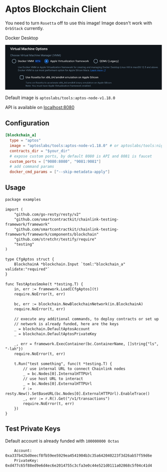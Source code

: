 # Aptos Blockchain Client

You need to turn `Rosetta` off to use this image! Image doesn't work with `OrbStack` currently.

Docker Desktop

![img.png](rosetta-settings.png)

Default image is `aptoslabs/tools:aptos-node-v1.18.0`

API is available on [localhost:8080](http://localhost:8080/v1)

## Configuration

```toml
[blockchain_a]
  type = "aptos"
  image = "aptoslabs/tools:aptos-node-v1.18.0" # or aptoslabs/tools:nightly
  contracts_dir = "$your_dir"
  # expose custom ports, by default 8080 is API and 8081 is faucet
  custom_ports = ["9080:8080", "9081:9081"]
  # add command params
  docker_cmd_params = ["--skip-metadata-apply"]
```

## Usage

```golang
package examples

import (
	"github.com/go-resty/resty/v2"
	"github.com/smartcontractkit/chainlink-testing-framework/framework"
	"github.com/smartcontractkit/chainlink-testing-framework/framework/components/blockchain"
	"github.com/stretchr/testify/require"
	"testing"
)

type CfgAptos struct {
	BlockchainA *blockchain.Input `toml:"blockchain_a" validate:"required"`
}

func TestAptosSmoke(t *testing.T) {
	in, err := framework.Load[CfgAptos](t)
	require.NoError(t, err)

	bc, err := blockchain.NewBlockchainNetwork(in.BlockchainA)
	require.NoError(t, err)

	// execute any additional commands, to deploy contracts or set up
	// network is already funded, here are the keys
	_ = blockchain.DefaultAptosAccount
	_ = blockchain.DefaultAptosPrivateKey

	_, err = framework.ExecContainer(bc.ContainerName, []string{"ls", "-lah"})
	require.NoError(t, err)

	t.Run("test something", func(t *testing.T) {
		// use internal URL to connect Chainlink nodes
		_ = bc.Nodes[0].InternalHTTPUrl
		// use host URL to interact
		_ = bc.Nodes[0].ExternalHTTPUrl
		r := resty.New().SetBaseURL(bc.Nodes[0].ExternalHTTPUrl).EnableTrace()
		_, err := r.R().Get("/v1/transactions")
		require.NoError(t, err)
	})
}
```

## Test Private Keys

Default account is already funded with `100000000 Octas`

```
	Account: 0xa337b42bd0eecf8fb59ee5929ea4541904b3c35a642040223f3d26ab57f59d6e
	PrivateKey: 0xd477c65f88ed9e6d4ec6e2014755c3cfa3e0c44e521d0111a02868c5f04c41d4
```
